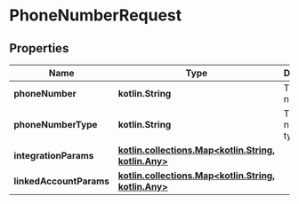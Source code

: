 
# PhoneNumberRequest

## Properties
Name | Type | Description | Notes
------------ | ------------- | ------------- | -------------
**phoneNumber** | **kotlin.String** | The phone number. |  [optional]
**phoneNumberType** | **kotlin.String** | The phone number&#39;s type. |  [optional]
**integrationParams** | [**kotlin.collections.Map&lt;kotlin.String, kotlin.Any&gt;**](kotlin.Any.md) |  |  [optional]
**linkedAccountParams** | [**kotlin.collections.Map&lt;kotlin.String, kotlin.Any&gt;**](kotlin.Any.md) |  |  [optional]



